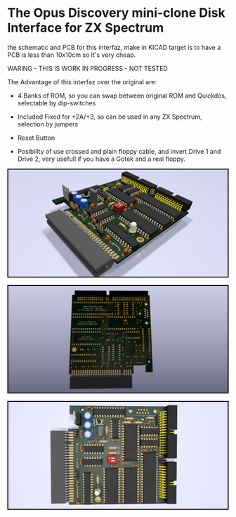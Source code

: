 # The Opus Discovery mini-clone Disk Interface for ZX Spectrum
the schematic and PCB for this interfaz, make in KICAD
target is to have a PCB is less than 10x10cm so it's very cheap.

WARING - THIS IS WORK IN PROGRESS - NOT TESTED


The Advantage of this interfaz over the original are:

- 4 Banks of ROM, so you can swap between original ROM and Quickdos, selectable by dip-switches

- Included Fixed for +2A/+3, so can be used in any ZX Spectrum, selection by jumpers

- Reset Button

- Posibility of use crossed and plain floppy cable, and invert Drive 1 and Drive 2, very usefull if you have a Gotek and a real floppy.

![My image](opus.jpg)

![My image](opus2.jpg)

![My image](opus3.jpg)
